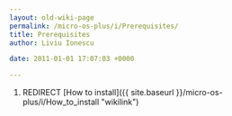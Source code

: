 ```yaml
---
layout: old-wiki-page
permalink: /micro-os-plus/i/Prerequisites/
title: Prerequisites
author: Liviu Ionescu

date: 2011-01-01 17:07:03 +0000

---
```


1.  REDIRECT [How to install]({{ site.baseurl }}/micro-os-plus/i/How_to_install "wikilink")
